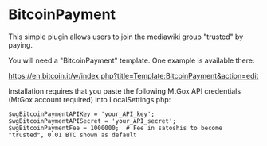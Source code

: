 # BitcoinPayment

This simple plugin allows users to join the mediawiki group "trusted" by paying.

You will need a "BitcoinPayment" template. One example is available there:

https://en.bitcoin.it/w/index.php?title=Template:BitcoinPayment&action=edit

Installation requires that you paste the following MtGox API credentials (MtGox account required) into LocalSettings.php:

```
$wgBitcoinPaymentAPIKey = 'your_API_key';
$wgBitcoinPaymentAPISecret = 'your_API_secret';
$wgBitcoinPaymentFee = 1000000;  # Fee in satoshis to become "trusted", 0.01 BTC shown as default
```
